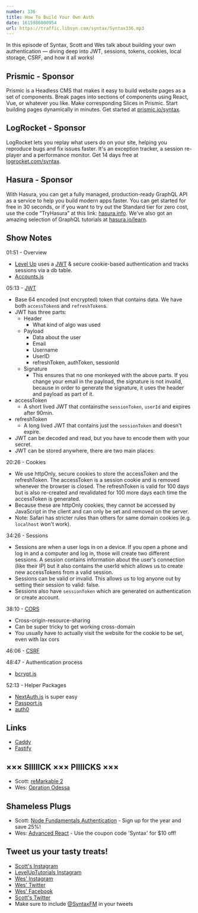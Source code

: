 ```yaml
---
number: 336
title: How To Build Your Own Auth
date: 1615986000954
url: https://traffic.libsyn.com/syntax/Syntax336.mp3
---
```


In this episode of Syntax, Scott and Wes talk about building your own authentication — diving deep into JWT, sessions, tokens, cookies, local storage, CSRF, and how it all works!

## Prismic - Sponsor
Prismic is a Headless CMS that makes it easy to build website pages as a set of components. Break pages into sections of components using React, Vue, or whatever you like. Make corresponding Slices in Prismic. Start building pages dynamically in minutes. Get started at [prismic.io/syntax](https://prismic.io/syntax).

## LogRocket - Sponsor
LogRocket lets you replay what users do on your site, helping you reproduce bugs and fix issues faster. It's an exception tracker, a session re-player and a performance monitor. Get 14 days free at [logrocket.com/syntax](https://logrocket.com/syntax).

## Hasura - Sponsor
With Hasura, you can get a fully managed, production-ready GraphQL API as a service to help you build modern apps faster. You can get started for free in 30 seconds, or if you want to try out the Standard tier for zero cost, use the code “TryHasura” at this link: [hasura.info](https://hasura.info/freetrial). We’ve also got an amazing selection of GraphQL tutorials at [hasura.io/learn](https://hasura.io/learn).

## Show Notes
01:51 - Overview
* [Level Up](https://www.leveluptutorials.com/) uses a [JWT](https://jwt.io/) & secure cookie-based authentication and tracks sessions via a db table.
* [Accounts.js](https://www.accountsjs.com/)

05:13 - [JWT](https://jwt.io/)
* Base 64 encoded (not encrypted) token that contains data. We have both `accessToken`s and `refreshToken`s.
* JWT has three parts:
  * Header
    * What kind of algo was used
  * Payload
    * Data about the user
    * Email
    * Username
    * UserID
    * refreshToken, authToken, sessionId
  * Signature
    * This ensures that no one monkeyed with the above parts. If you change your email in the payload, the signature is not invalid, because in order to generate the signature, it uses the header and payload as part of it.
* accessToken
  * A short lived JWT that containsthe `sessionToken`, `userId` and expires after 90min.
* refreshToken
  * A long lived JWT that contains just the `sessionToken` and doesn't expire.
* JWT can be decoded and read, but you have to encode them with your secret. 
* JWT can be stored anywhere, there are two main places:

20:26 - Cookies
* We use httpOnly, secure cookies to store the accessToken and the refreshToken. The accessToken is a session cookie and is removed whenever the browser is closed. The refreshToken is valid for 100 days but is also re-created and revalidated for 100 more days each time the accessToken is generated.
* Because these are httpOnly cookies, they cannot be accessed by JavaScript in the client and can only be set and removed on the server.
* Note: Safari has stricter rules than others for same domain cookies (e.g. `localhost` won't work).

34:26 - Sessions
* Sessions are when a user logs in on a device. If you open a phone and log in and a computer and log in, those will create two different sessions. A session contains information about the user's connection (like their IP) but it also contains the userId which allows us to create new accessTokens from a valid session.
* Sessions can be valid or invalid. This allows us to log anyone out by setting their session to valid: false.
* Sessions also have `sessionToken` which are generated on authentication or create account.

38:10 - [CORS](https://developer.mozilla.org/en-US/docs/Web/HTTP/CORS)
* Cross-origin-resource-sharing
* Can be super tricky to get working cross-domain
* You usually have to actually visit the website for the cookie to be set, even with lax cors

46:06 - [CSRF](https://developer.mozilla.org/en-US/docs/Glossary/CSRF)

48:47 - Authentication process
* [bcrypt.js](https://www.npmjs.com/package/bcryptjs)

52:13 - Helper Packages
* [NextAuth.js](https://next-auth.js.org/) is super easy
* [Passport.js](http://www.passportjs.org/)
* [auth0](https://auth0.com/)

## Links
* [Caddy](https://caddyserver.com/)
* [Fastify](https://www.fastify.io/)

## ××× SIIIIICK ××× PIIIICKS ×××
* Scott: [reMarkable 2](https://remarkable.com/store/remarkable-2)
* Wes: [Opration Odessa](https://www.netflix.com/title/80202236)

## Shameless Plugs
* Scott: [Node Fundamentals Authentication](https://www.leveluptutorials.com/pro) - Sign up for the year and save 25%!
* Wes: [Advanced React](https://advancedreact.com/) - Use the coupon code 'Syntax' for $10 off!

## Tweet us your tasty treats!
* [Scott's Instagram](https://www.instagram.com/stolinski/)
* [LevelUpTutorials Instagram](https://www.instagram.com/LevelUpTutorials/)
* [Wes' Instagram](https://www.instagram.com/wesbos/)
* [Wes' Twitter](https://twitter.com/wesbos)
* [Wes' Facebook](https://www.facebook.com/wesbos.developer)
* [Scott's Twitter](https://twitter.com/stolinski)
* Make sure to include [@SyntaxFM](https://twitter.com/SyntaxFM) in your tweets